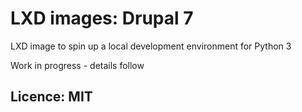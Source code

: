 # LXD images: Drupal 7
LXD image to spin up a local development environment for Python 3

Work in progress - details follow

## Licence: MIT
